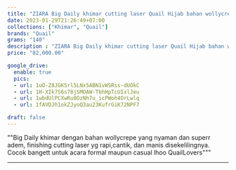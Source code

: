 ```yaml
---
title: "ZIARA Big Daily khimar cutting laser Quail Hijab bahan wollycrepe"
date: 2023-01-29T21:26:49+07:00
collections: ["Khimar", "Quail"]
brands: "Quail"
grams: "140"
description : "ZIARA Big Daily khimar cutting laser Quail Hijab bahan wollycrepe"
price: "82,000.00"

google_drive:
  enable: true
  pics:
  - url: 1uO-Z8JGK5rl5LNx5ABN1vWSRss-dUOkC
  - url: 1H-XIk7S6s78jSMOAW-TbhHpTcUIxlJeu
  - url: 1wbdUlPCXwRu0OzNh7u_icPWoh4OrLwlq
  - url: 1fAVDJh1okZJyoQ3au23KufrGiK72NPF7

draft: false
---
```


""Big Daily khimar dengan bahan wollycrepe yang nyaman dan superr adem, finishing cutting laser yg rapi,cantik, dan manis disekelilingnya. Cocok bangett untuk acara formal maupun casual lhoo QuailLovers"""

-----------    
 
